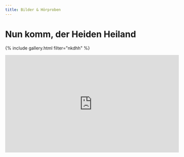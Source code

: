 ```yaml
---
title: Bilder & Hörproben
---
```


# Nun komm, der Heiden Heiland

{% include gallery.html filter="nkdhh" %}

<div class="video">
<iframe width="560" height="315" src="https://www.youtube.com/embed/-VqpOLHUiCA?si=YtJcVaPvSDPuufGW" title="YouTube video player" frameborder="0" allow="accelerometer; autoplay; clipboard-write; encrypted-media; gyroscope; picture-in-picture; web-share" referrerpolicy="strict-origin-when-cross-origin" allowfullscreen></iframe>
</div>
